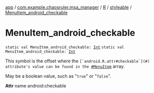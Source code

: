 [app](../../../index.md) / [com.example.chaosruler.msa_manager](../../index.md) / [R](../index.md) / [styleable](index.md) / [MenuItem_android_checkable](.)

# MenuItem_android_checkable

`static val MenuItem_android_checkable: `[`Int`](https://kotlinlang.org/api/latest/jvm/stdlib/kotlin/-int/index.html)
`static val MenuItem_android_checkable: `[`Int`](https://kotlinlang.org/api/latest/jvm/stdlib/kotlin/-int/index.html)

This symbol is the offset where the ``[`android.R.attr#checkable`](#) attribute's value can be found in the ``[`#MenuItem`](-menu-item.md) array.

May be a boolean value, such as "`true`" or "`false`".

**Attr**
name android:checkable

